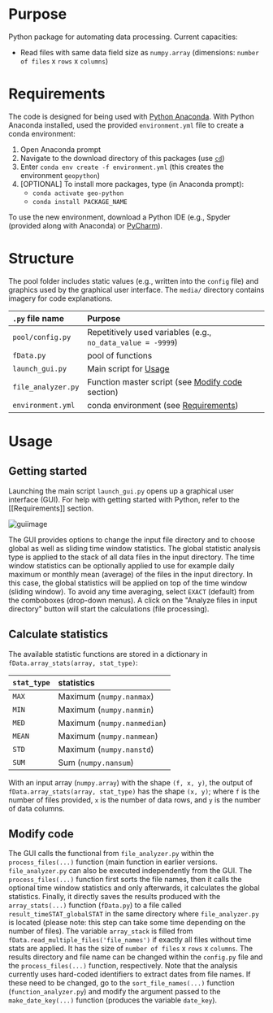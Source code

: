 # Purpose
Python package for automating data processing. Current capacities:

- Read files with same data field size as `numpy.array` (dimensions: `number of files` x `rows` x `columns`)

# Requirements<a name="requirements"></a>
The code is designed for being used with [Python Anaconda](https://www.anaconda.com/distribution/). With Python Anaconda installed, used the provided `environment.yml` file to create a conda environment:

1. Open Anaconda prompt
1. Navigate to the download directory of this packages (use [`cd`](https://www.digitalcitizen.life/command-prompt-how-use-basic-commands))
1. Enter `conda env create -f environment.yml` (this creates the environment `geopython`)
1. [OPTIONAL] To install more packages, type (in Anaconda prompt):
    - `conda activate geo-python`
    - `conda install PACKAGE_NAME`
    
To use the new environment, download a Python IDE (e.g., Spyder (provided along with Anaconda) or [PyCharm](https://www.jetbrains.com/de-de/pycharm/download/#section=windows)).


# Structure

The pool folder includes static values (e.g., written into the `config` file) and graphics used by the graphical user interface. The `media/` directory contains imagery for code explanations.

| `.py` file name | Purpose |
|:----------------|:--------|
|`pool/config.py` | Repetitively used variables (e.g., `no_data_value = -9999`) |
|`fData.py` | pool of functions |
|`launch_gui.py` | Main script for [Usage](#usage)|
|`file_analyzer.py`| Function master script (see [Modify code](modc) section) |
|`environment.yml`| conda environment (see [Requirements](#requirements))|

# Usage<a name="usage"></a>
## Getting started
Launching the main script `launch_gui.py` opens up a graphical user interface (GUI). For help with getting started with Python, refer to the [[Requirements]] section.

![guiimage](https://github.com/sschwindt/dirtx/raw/master/media/gui.png)

The GUI provides options to change the input file directory and to choose global as well as sliding time window statistics. The global statistic analysis type is applied to the stack of all data files in the input directory. The time window statistics can be optionally applied to use for example daily maximum or monthly mean (average) of the files in the input directory. In this case, the global statistics will be applied on top of the time window (sliding window).
To avoid any time averaging, select `EXACT` (default) from the comboboxes (drop-down menus).
A click on the "Analyze files in input directory" button will start the calculations (file processing).


## Calculate statistics
The available statistic functions are stored in a dictionary in  `fData.array_stats(array, stat_type)`:

| `stat_type` | statistics |
|:------------|:--------|
|`MAX` | Maximum (`numpy.nanmax`) |
|`MIN` | Maximum (`numpy.nanmin`) |
|`MED` | Maximum (`numpy.nanmedian`) |
|`MEAN` | Maximum (`numpy.nanmean`) |
|`STD` | Maximum (`numpy.nanstd`) |
|`SUM` | Sum (`numpy.nansum`) |

With an input array (`numpy.array`) with the shape `(f, x, y)`, the output of `fData.array_stats(array, stat_type)` has the shape `(x, y)`; where `f` is the number of files provided, `x` is the number of data rows, and `y` is the number of data columns. 

## Modify code<a name="modc"></a>
The GUI calls the functional from `file_analyzer.py` within the `process_files(...)` function (main function in earlier versions.
`file_analyzer.py` can also be executed independently from the GUI. The `process_files(...)` function first sorts the file names, then it calls the optional time window statistics and only afterwards, it calculates the global statistics. Finally, it directly saves the results produced with the `array_stats(...)` function (`fData.py`) to a file called `result_timeSTAT_globalSTAT` in the same directory where `file_analyzer.py` is located (please note: this step can take some time depending on the number of files).
The variable `array_stack` is filled from `fData.read_multiple_files('file_names')` if exactly all files without time stats are applied. It has the size of `number of files` x `rows` x `columns`.
The results directory and file name can be changed within the `config.py` file and the `process_files(...)` function, respectively.
Note that the analysis currently uses hard-coded identifiers to extract dates from file names. If these need to be changed, go to the `sort_file_names(...)` function (`function_analyzer.py`) and modify the argument passed to the `make_date_key(...)` function (produces the variable `date_key`).

